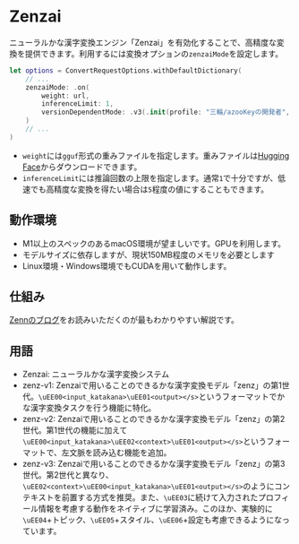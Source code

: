 # Zenzai

ニューラルかな漢字変換エンジン「Zenzai」を有効化することで、高精度な変換を提供できます。利用するには変換オプションの`zenzaiMode`を設定します。

```swift
let options = ConvertRequestOptions.withDefaultDictionary(
    // ...
    zenzaiMode: .on(
        weight: url,
        inferenceLimit: 1,
        versionDependentMode: .v3(.init(profile: "三輪/azooKeyの開発者", leftSideContext: "私の名前は"))
    )
    // ...
)
```

* `weight`には`gguf`形式の重みファイルを指定します。重みファイルは[Hugging Face](https://huggingface.co/Miwa-Keita/zenz-v3-small-gguf)からダウンロードできます。
* `inferenceLimit`には推論回数の上限を指定します。通常`1`で十分ですが、低速でも高精度な変換を得たい場合は`5`程度の値にすることもできます。

## 動作環境
* M1以上のスペックのあるmacOS環境が望ましいです。GPUを利用します。
* モデルサイズに依存しますが、現状150MB程度のメモリを必要とします
* Linux環境・Windows環境でもCUDAを用いて動作します。

## 仕組み
[Zennのブログ](https://zenn.dev/azookey/articles/ea15bacf81521e)をお読みいただくのが最もわかりやすい解説です。

## 用語
* Zenzai: ニューラルかな漢字変換システム
* zenz-v1: Zenzaiで用いることのできるかな漢字変換モデル「zenz」の第1世代。`\uEE00<input_katakana>\uEE01<output></s>`というフォーマットでかな漢字変換タスクを行う機能に特化。
* zenz-v2: Zenzaiで用いることのできるかな漢字変換モデル「zenz」の第2世代。第1世代の機能に加えて`\uEE00<input_katakana>\uEE02<context>\uEE01<output></s>`というフォーマットで、左文脈を読み込む機能を追加。
* zenz-v3: Zenzaiで用いることのできるかな漢字変換モデル「zenz」の第3世代。第2世代と異なり、`\uEE02<context>\uEE00<input_katakana>\uEE01<output></s>`のようにコンテキストを前置する方式を推奨。また、`\uEE03`に続けて入力されたプロフィール情報を考慮する動作をネイティブに学習済み。このほか、実験的に`\uEE04`+トピック、`\uEE05`+スタイル、`\uEE06`+設定も考慮できるようになっています。
